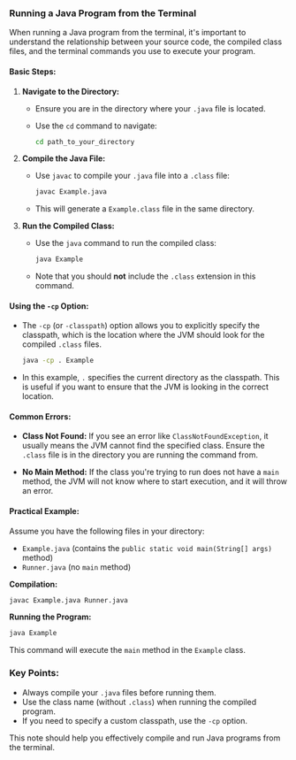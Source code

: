 ### Running a Java Program from the Terminal

When running a Java program from the terminal, it's important to understand the relationship between your source code, the compiled class files, and the terminal commands you use to execute your program.

#### Basic Steps:

1. **Navigate to the Directory:**
   - Ensure you are in the directory where your `.java` file is located.
   - Use the `cd` command to navigate:

     ```bash
     cd path_to_your_directory
     ```

2. **Compile the Java File:**
   - Use `javac` to compile your `.java` file into a `.class` file:

     ```bash
     javac Example.java
     ```

   - This will generate a `Example.class` file in the same directory.

3. **Run the Compiled Class:**
   - Use the `java` command to run the compiled class:

     ```bash
     java Example
     ```

   - Note that you should **not** include the `.class` extension in this command.

#### Using the `-cp` Option:

- The `-cp` (or `-classpath`) option allows you to explicitly specify the classpath, which is the location where the JVM should look for the compiled `.class` files.

  ```bash
  java -cp . Example
  ```

- In this example, `.` specifies the current directory as the classpath. This is useful if you want to ensure that the JVM is looking in the correct location.

#### Common Errors:

- **Class Not Found:** If you see an error like `ClassNotFoundException`, it usually means the JVM cannot find the specified class. Ensure the `.class` file is in the directory you are running the command from.
  
- **No Main Method:** If the class you're trying to run does not have a `main` method, the JVM will not know where to start execution, and it will throw an error.

#### Practical Example:

Assume you have the following files in your directory:

- `Example.java` (contains the `public static void main(String[] args)` method)
- `Runner.java` (no `main` method)

**Compilation:**

```bash
javac Example.java Runner.java
```

**Running the Program:**

```bash
java Example
```

This command will execute the `main` method in the `Example` class.

### Key Points:

- Always compile your `.java` files before running them.
- Use the class name (without `.class`) when running the compiled program.
- If you need to specify a custom classpath, use the `-cp` option.

This note should help you effectively compile and run Java programs from the terminal.